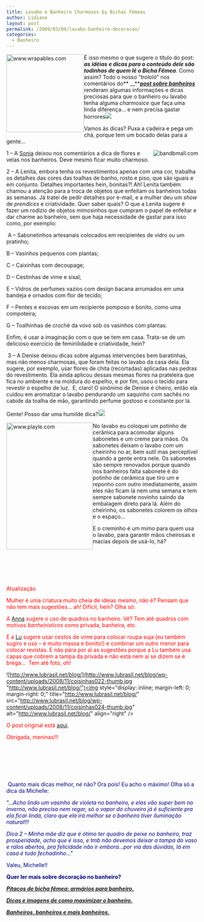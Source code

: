 ```yaml
---
title: Lavabo e Banheiro Charmosos by Bichas Fêmeas
author: Lidiane
layout: post
permalink: /2009/03/04/lavabo-banheiro-decoracao/
categories:
  - Banheiro
---
```

 <img style="display: inline; margin-left: 0; margin-right: 0;" title="www.wrapables.com" src="http://www.wrapables.com/images/product/A54497.jpg" alt="www.wrapables.com" width="204" height="204" align="left" />É isso mesmo o que sugere o título do post: **_as idéias e dicas para o conteúdo dele são todinhas de quem lê o Bicha Fêmea_**. Como assim? Todo o nosso “_trololó_” nos comentários do** __**[**_post sobre banheiros_**](http://www.trololodemulher.com.br/2009/03/02/banheiros-banheiros-e-mais-banheiros/) renderam algumas informações e dicas preciosas para que o banheiro ou lavabo tenha alguma _charmosice_ que faça uma linda diferença… e nem precisa gastar horrores![](https://www.trololodemulher.com.br/2009/03/clip-image0015.gif)

Vamos ás dicas? Puxa a cadeira e pega um chá, porque tem um bocado delas para a gente&#8230;

 <img style="display: inline; margin-left: 0; margin-right: 0;" title="bandbmall.com" src="http://bandbmall.com/Merchant2/graphics/00000007/BRY102_F.jpg" alt="bandbmall.com" align="right" />1 – A <a href="http://molasepregadeiras.blogspot.com/" target="_blank" rel="noopener noreferrer">Sonia</a> deixou nos comentários a dica de flores e velas nos banheiros. Deve mesmo ficar muito charmoso.

2 – A Lenita, embora tenha os revestimentos apenas com uma cor, trabalha os detalhes das cores das toalhas de banho, rosto e piso, que são iguais e em conjunto. Detalhes importantes hein, bonitas?! Ah! Lenita também chamou a atenção para a troca de objetos que enfeitam os banheiros todas as semanas. Já tratei de pedir detalhes por e-mail, e a mulher deu um _show_ de _prendices_ e criatividade. Quer saber quais? O que a Lenita sugere é fazer um rodízio de objetos mimosinhos que cumpram o papel de enfeitar e dar charme ao banheiro, sem que haja necessidade de gastar para isso como, por exemplo:

 A – Sabonetinhos artesanais colocados em recipientes de vidro ou um pratinho;

B – Vasinhos pequenos com plantas;

C – Caixinhas com decoupage;

D – Cestinhas de vime e sisal;

E – Vidros de perfumes vazios com design bacana arrumados em uma bandeja e ornados com flor de tecido;

F – Pentes e escovas em um recipiente pomposo e bonito, como uma compoteira;

G – Toalhinhas de crochê da vovó sob os vasinhos com plantas.

Enfim, é usar a imaginação com o que se tem em casa. Trata-se de um delicioso exercício de feminilidade e criatividade, hein?[](https://www.trololodemulher.com.br/2009/03/clip-image001102.gif)

 3 – A Denise deixou dicas sobre algumas intervenções bem baratinhas, mas não menos charmosas, que foram feitas no lavabo da casa dela. Ela sugere, por exemplo, usar flores de chita (recortadas) aplicadas nas pedras do revestimento. Ela ainda aplicou dessas mesmas flores na prateleira que fica no ambiente e na moldura do espelho, e por fim, usou o tecido para revestir o espelho de luz.  E, claro! O sinônimo de Denise é cheiro, então ela cuidou em aromatizar o lavabo pendurando um saquinho com sachês no cabide da toalha de mão, garantindo perfume gostoso e constante por lá. [](https://www.trololodemulher.com.br/2009/03/clip-image001121.gif)

Gente! Posso dar uma humilde dica?[<img style="display: inline;" title="clip_image001[14]" src="https://www.trololodemulher.com.br/2009/03/clip-image00114-thumb1.gif" alt="clip_image001[14]" width="18" height="18" />](https://www.trololodemulher.com.br/2009/03/clip-image001141.gif)

 <img style="display: inline; margin-left: 0; margin-right: 0;" title="www.playle.com" src="http://www.playle.com/KDL/41013.jpg" alt="www.playle.com" width="227" height="333" align="left" />No lavabo eu coloquei um potinho de cerâmica para acomodar alguns sabonetes e um creme para mãos. Os sabonetes deixam o lavabo com um cheirinho no ar, bem sutil mas perceptível quando a gente entra nele. Os sabonetes são sempre renovados porque quando nos banheiros falta sabonete é do potinho de cerâmica que tiro um e reponho com outro imediatamente, assim eles não ficam lá nem uma semana e tem sempre sabonete novinho saindo da embalagem direto para lá. Além do cheirinho, os sabonetes colorem os olhos e o espaço… [](https://www.trololodemulher.com.br/2009/03/clip-image00116.gif)

E o creminho é um mimo para quem usa o lavabo, para garantir mãos cheirosas e macias depois de usá-lo, hã?

<span style="color: #ff0000;"> </span>

<span style="color: #ff0000;"> </span>

<span style="color: #ff0000;"> </span>

<span style="color: #ff0000;">Atualização </span>

<span style="color: #ff0000;">Mulher é uma criatura muito cheia de ideias mesmo, não é? Pensam que não tem mais sugestões&#8230; ah! Difícil, hein? Olha só:</span>

<span style="color: #ff0000;">A</span> <a href="http://falecomanna.blogspot.com/" target="_blank" rel="noopener noreferrer">Anna</a> <span style="color: #ff0000;">sugere o uso de quadros no banheiro. Vê? Tem até quadros com motivos <em>banheirísticos</em> </span><span style="color: #ff0000;">como privada, banheira, etc.</span>

<span style="color: #ff0000;">E a</span> <a href="http://www.lubrasil.net/blog/" target="_blank" rel="noopener noreferrer">Lu</a> <span style="color: #ff0000;">sugere usar cestos de vime para colocar roupa suja (eu também sugiro e uso – é muito massa e bonito!) e combinar um outro menor para colocar revistas. E não pára por aí as sugestões porque a Lu também usa capas que cobrem a tampa da privada e não está nem aí se dizem se é brega&#8230;  Tem até foto, oh!</span>

 ![http://www.lubrasil.net/blog/](http://www.lubrasil.net/blog/wp-content/uploads/2008/11/coisinhas022-thumb.jpg "http://www.lubrasil.net/blog/")<img style="display: inline; margin-left: 0; margin-right: 0;" title="http://www.lubrasil.net/blog/" src="http://www.lubrasil.net/blog/wp-content/uploads/2008/11/coisinhas024-thumb.jpg" alt="http://www.lubrasil.net/blog/" align="right" />

<span style="color: #ff0000;">O post original está</span> <a href="http://www.lubrasil.net/blog/?p=3217" target="_blank" rel="noopener noreferrer">aqui</a>.

<span style="color: #ff0000;">Obrigada, meninas!!!</span>

<span style="color: #ff0000;"> </span>

<span style="color: #ff0000;"> </span>

<span style="color: #ff0000;"> </span>

<span style="color: #ff0000;"> </span><span style="color: #000080;">Quanto mais dicas melhor, <em>né</em> não? Ora pois! Eu acho o máximo! Olha só a dica da Michelle:</span>

<span style="color: #000080;">“&#8230;<em>Acho lindo um vasinho de violeta no banheiro, e elas vão super bem no inverno, não precisa nem regar, só o vapor do chuveiro já é suficiente pra ela ficar linda, claro que ela irá melhor se o banheiro tiver iluminação natural!!!</em></span>

<span style="color: #000080;"><em>Dica 2 &#8211; Minha mãe diz que é ótimo ter quadro de peixe no banheiro, traz prosperidade, acho que é isso, e tmb não devemos deixar a tampa do vaso e ralos abertos, pra felicidade não ir embora&#8230;por via das dúvidas, lá em casa é tudo fechadinho</em>&#8230;”</span>

<span style="color: #000080;">Valeu, Michelle!!</span>

<span style="color: #000080;"><strong>Quer ler mais sobre decoração no banheiro?</strong></span>

<span style="color: #000080;"><strong><em><a href="http://www.trololodemulher.com.br/2010/01/06/decoracao-armarios-banheiro/" target="_self">Pitacos de bicha fêmea: armários para banheiro.</a></em></strong></span>

<span style="color: #000080;"><strong><em><a href="http://www.trololodemulher.com.br/2009/06/30/dicas-como-aumentar-banheiro/" target="_self">Dicas e imagens de como maximizar o banheiro.</a></em></strong></span>

<span style="color: #000080;"><strong><em><a href="http://www.trololodemulher.com.br/2009/03/02/banheiros/" target="_self">Banheiros, banheiros e mais banheiros.</a></em></strong></span>